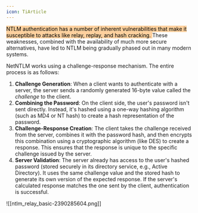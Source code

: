 ```yaml
---
icon: TiArticle
---
```

<mark style="background: #FFB86CA6;">NTLM authentication has a number of inherent vulnerabilities that make it susceptible to attacks like relay, replay, and hash cracking. </mark>These weaknesses, combined with the availability of much more secure alternatives, have led to NTLM being gradually phased out in many modern systems.

NetNTLM works using a challenge-response mechanism. The entire process is as follows:

1. **Challenge Generation**: When a client wants to authenticate with a server, the server sends a randomly generated 16-byte value called the _challenge_ to the client.
2. **Combining the Password**: On the client side, the user's password isn't sent directly. Instead, it's hashed using a one-way hashing algorithm (such as MD4 or NT hash) to create a hash representation of the password.
3. **Challenge-Response Creation**: The client takes the challenge received from the server, combines it with the password hash, and then encrypts this combination using a cryptographic algorithm (like DES) to create a response. This ensures that the response is unique to the specific challenge issued by the server.
4. **Server Validation**: The server already has access to the user's hashed password (stored securely in its directory service, e.g., Active Directory). It uses the same challenge value and the stored hash to generate its own version of the expected response. If the server's calculated response matches the one sent by the client, authentication is successful.

![[ntlm_relay_basic-2390285604.png]]